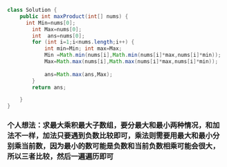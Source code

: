 ```java
class Solution {
    public int maxProduct(int[] nums) {
      int Min=nums[0];
        int Max=nums[0];
        int  ans=nums[0];
        for (int i=1;i<nums.length;i++) {
            int min=Min; int max=Max;
            Min =Math.min(nums[i],Math.min(nums[i]*max,nums[i]*min));         
            Max=Math.max(nums[i],Math.max(nums[i]*max,nums[i]*min));
            
            ans=Math.max(ans,Max);
        }
        return ans;

    }
}
```

### 个人想法：求最大乘积最大子数组，要分最大和最小两种情况，和加法不一样，加法只要遇到负数比较即可，乘法则需要用最大和最小分别乘当前数，因为最小的数可能是负数和当前负数相乘可能会很大，所以三者比较，然后一遍遍历即可



